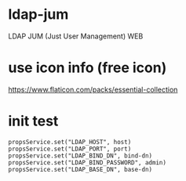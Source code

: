 # ldap-jum
LDAP JUM (Just User Management) WEB




# use icon info (free icon)
https://www.flaticon.com/packs/essential-collection


# init test
```
propsService.set("LDAP_HOST", host)
propsService.set("LDAP_PORT", port)
propsService.set("LDAP_BIND_DN", bind-dn)
propsService.set("LDAP_BIND_PASSWORD", admin)
propsService.set("LDAP_BASE_DN", base-dn)
```
